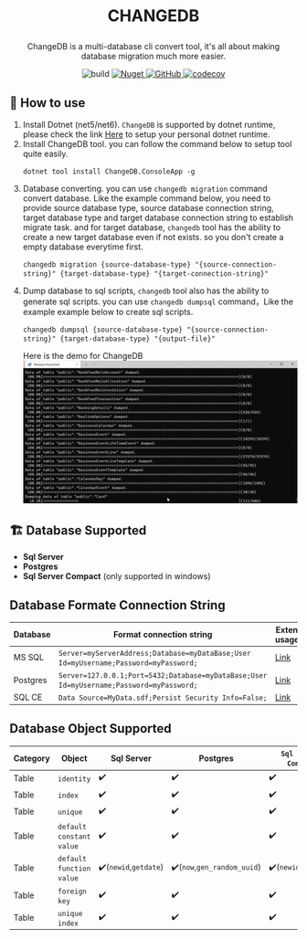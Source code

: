 # <p align="center">CHANGEDB</p>
<p align="center">ChangeDB is a multi-database cli convert tool, it's all about making database migration much more easier. </p>

<p align="center">
<img alt="build" src="https://github.com/yscorecore/changedb/workflows/build/badge.svg" />
<a href="https://img.shields.io/nuget/v/ChangeDB.ConsoleApp">
    <img alt="Nuget" src="https://img.shields.io/nuget/v/ChangeDB.ConsoleApp" />
</a>
<a href="https://github.com/yscorecore/changedb/blob/master/LICENSE">
    <img alt="GitHub" src="https://img.shields.io/github/license/yscorecore/changedb" />
</a>
<a href="https://codecov.io/gh/yscorecore/changedb">
    <img alt="codecov" src="https://codecov.io/gh/yscorecore/changedb/branch/master/graph/badge.svg" />
</a>
</p>

## 📕 How to use


1. Install Dotnet (net5/net6). `ChangeDB` is supported by dotnet runtime, please check the link [Here](https://dotnet.microsoft.com/download/dotnet) to setup your personal dotnet runtime.
1. Install ChangeDB tool. you can follow the command below to setup tool quite easily.
   ```shell
   dotnet tool install ChangeDB.ConsoleApp -g
   ``` 
1. Database converting. you can use `changedb migration` command convert database. Like the example command below, you need to provide source database type, source database connection string, target database type and target database connection string to establish migrate task. and for target database, `changedb` tool has the ability to create a new target database even if not exists. so you don't create a empty database everytime first.
    ```shell
   changedb migration {source-database-type} "{source-connection-string}" {target-database-type} "{target-connection-string}" 
   ```
1. Dump database to sql scripts, `changedb` tool also has the ability to generate sql scripts. you can use `changedb dumpsql` command，Like the example example below to create sql scripts.
   ```shell
   changedb dumpsql {source-database-type} "{source-connection-string}" {target-database-type} "{output-file}" 
   ```
      Here is the demo for ChangeDB
   ![image](./res/ChangedbDemo.gif)
## 🏗 Database Supported 

 - **Sql Server**
 - **Postgres**
 - **Sql Server Compact** (only supported in windows)

## Database Formate Connection String 

|Database | Format connection string  | Extend usages | 
|---|---|---|
|MS SQL| `Server=myServerAddress;Database=myDataBase;User Id=myUsername;Password=myPassword;` |[Link](https://www.connectionstrings.com/microsoft-data-sqlclient/) |
|Postgres| `Server=127.0.0.1;Port=5432;Database=myDataBase;User Id=myUsername;Password=myPassword;` |[Link](https://www.connectionstrings.com/npgsql/) |
|SQL CE| `Data Source=MyData.sdf;Persist Security Info=False;` |[Link](https://www.connectionstrings.com/sqlserverce-sqlceconnection/)|
    
## Database Object Supported
| Category | Object | Sql Server| Postgres| `Sql Server Compact` |
|---|---|---|---|---|
| Table|`identity`|✔️|✔️|✔️|
| Table|`index`|✔️|✔️|✔️|
| Table|`unique`|✔️|✔️|✔️|
| Table|`default constant value`|✔️|✔️|✔️|
| Table|`default function value`|✔️(`newid`,`getdate`)|✔️(`now`,`gen_random_uuid`)|✔️(`newid`,`getdate`)|
| Table|`foreign key`|✔️|✔️|✔️|
| Table|`unique index`|✔️|✔️|✔️|



